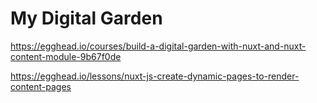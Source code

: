 # My Digital Garden
https://egghead.io/courses/build-a-digital-garden-with-nuxt-and-nuxt-content-module-9b67f0de

https://egghead.io/lessons/nuxt-js-create-dynamic-pages-to-render-content-pages